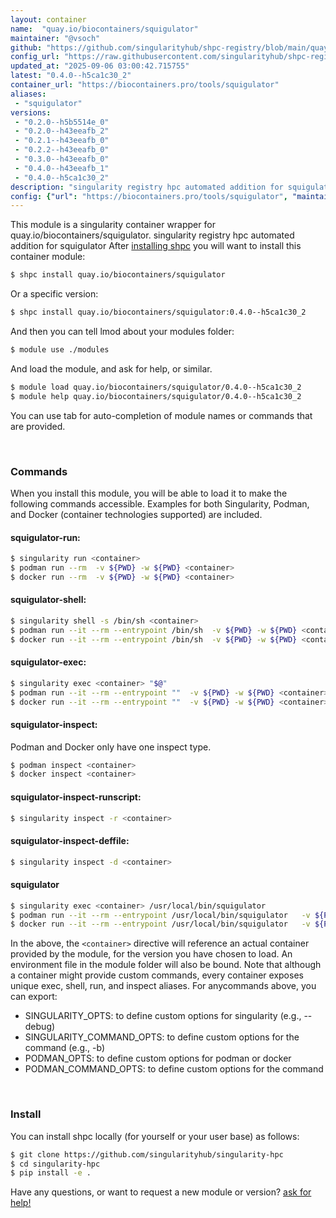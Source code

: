 ```yaml
---
layout: container
name:  "quay.io/biocontainers/squigulator"
maintainer: "@vsoch"
github: "https://github.com/singularityhub/shpc-registry/blob/main/quay.io/biocontainers/squigulator/container.yaml"
config_url: "https://raw.githubusercontent.com/singularityhub/shpc-registry/main/quay.io/biocontainers/squigulator/container.yaml"
updated_at: "2025-09-06 03:00:42.715755"
latest: "0.4.0--h5ca1c30_2"
container_url: "https://biocontainers.pro/tools/squigulator"
aliases:
 - "squigulator"
versions:
 - "0.2.0--h5b5514e_0"
 - "0.2.0--h43eeafb_2"
 - "0.2.1--h43eeafb_0"
 - "0.2.2--h43eeafb_0"
 - "0.3.0--h43eeafb_0"
 - "0.4.0--h43eeafb_1"
 - "0.4.0--h5ca1c30_2"
description: "singularity registry hpc automated addition for squigulator"
config: {"url": "https://biocontainers.pro/tools/squigulator", "maintainer": "@vsoch", "description": "singularity registry hpc automated addition for squigulator", "latest": {"0.4.0--h5ca1c30_2": "sha256:f52a9c8ca957e64f44cc43ee6b1472833ba6dc97fc63bbe577a6bcacc4ab252e"}, "tags": {"0.2.0--h5b5514e_0": "sha256:8b5af8cb0b36a2afb2c9c7d44e3cbdff7415a5dc9b90e353d899b9cfa34b3644", "0.2.0--h43eeafb_2": "sha256:1579d3e0ba087c901c21e06e6257d340fc6e01013bfcee3802680223321bbe98", "0.2.1--h43eeafb_0": "sha256:90c6a3211bd3bfc3ae8c5d7bfa19e5d83f6b79811fafb9d247ed34b2059fe4bb", "0.2.2--h43eeafb_0": "sha256:58ffd2b55bbc2e44a628f58216a2d1ef78f961fa66cc275798971c3ac8d3866d", "0.3.0--h43eeafb_0": "sha256:bc88c6334f21619d7c7bb1723c57ed416d295ed5e8c599ce1d093a5ffcc9e28f", "0.4.0--h43eeafb_1": "sha256:dea4f045fa5ea8746a05dc027dfd86eaa0edc4e04e614c64848a6d28c4c481be", "0.4.0--h5ca1c30_2": "sha256:f52a9c8ca957e64f44cc43ee6b1472833ba6dc97fc63bbe577a6bcacc4ab252e"}, "docker": "quay.io/biocontainers/squigulator", "aliases": {"squigulator": "/usr/local/bin/squigulator"}}
---
```


This module is a singularity container wrapper for quay.io/biocontainers/squigulator.
singularity registry hpc automated addition for squigulator
After [installing shpc](#install) you will want to install this container module:


```bash
$ shpc install quay.io/biocontainers/squigulator
```

Or a specific version:

```bash
$ shpc install quay.io/biocontainers/squigulator:0.4.0--h5ca1c30_2
```

And then you can tell lmod about your modules folder:

```bash
$ module use ./modules
```

And load the module, and ask for help, or similar.

```bash
$ module load quay.io/biocontainers/squigulator/0.4.0--h5ca1c30_2
$ module help quay.io/biocontainers/squigulator/0.4.0--h5ca1c30_2
```

You can use tab for auto-completion of module names or commands that are provided.

<br>

### Commands

When you install this module, you will be able to load it to make the following commands accessible.
Examples for both Singularity, Podman, and Docker (container technologies supported) are included.

#### squigulator-run:

```bash
$ singularity run <container>
$ podman run --rm  -v ${PWD} -w ${PWD} <container>
$ docker run --rm  -v ${PWD} -w ${PWD} <container>
```

#### squigulator-shell:

```bash
$ singularity shell -s /bin/sh <container>
$ podman run --it --rm --entrypoint /bin/sh  -v ${PWD} -w ${PWD} <container>
$ docker run --it --rm --entrypoint /bin/sh  -v ${PWD} -w ${PWD} <container>
```

#### squigulator-exec:

```bash
$ singularity exec <container> "$@"
$ podman run --it --rm --entrypoint ""  -v ${PWD} -w ${PWD} <container> "$@"
$ docker run --it --rm --entrypoint ""  -v ${PWD} -w ${PWD} <container> "$@"
```

#### squigulator-inspect:

Podman and Docker only have one inspect type.

```bash
$ podman inspect <container>
$ docker inspect <container>
```

#### squigulator-inspect-runscript:

```bash
$ singularity inspect -r <container>
```

#### squigulator-inspect-deffile:

```bash
$ singularity inspect -d <container>
```


#### squigulator

```bash
$ singularity exec <container> /usr/local/bin/squigulator
$ podman run --it --rm --entrypoint /usr/local/bin/squigulator   -v ${PWD} -w ${PWD} <container> -c " $@"
$ docker run --it --rm --entrypoint /usr/local/bin/squigulator   -v ${PWD} -w ${PWD} <container> -c " $@"
```



In the above, the `<container>` directive will reference an actual container provided
by the module, for the version you have chosen to load. An environment file in the
module folder will also be bound. Note that although a container
might provide custom commands, every container exposes unique exec, shell, run, and
inspect aliases. For anycommands above, you can export:

 - SINGULARITY_OPTS: to define custom options for singularity (e.g., --debug)
 - SINGULARITY_COMMAND_OPTS: to define custom options for the command (e.g., -b)
 - PODMAN_OPTS: to define custom options for podman or docker
 - PODMAN_COMMAND_OPTS: to define custom options for the command

<br>

### Install

You can install shpc locally (for yourself or your user base) as follows:

```bash
$ git clone https://github.com/singularityhub/singularity-hpc
$ cd singularity-hpc
$ pip install -e .
```

Have any questions, or want to request a new module or version? [ask for help!](https://github.com/singularityhub/singularity-hpc/issues)